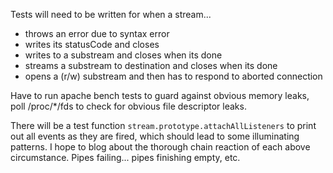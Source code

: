 Tests will need to be written for when a stream...
- throws an error due to syntax error
- writes its statusCode and closes
- writes to a substream and closes when its done
- streams a substream to destination and closes when its done
- opens a (r/w) substream and then has to respond to aborted connection

Have to run apache bench tests to guard against obvious memory leaks, poll /proc/*/fds to check for obvious file descriptor leaks.

There will be a test function `stream.prototype.attachAllListeners` to print out all events as they are fired, which should lead to some illuminating patterns. I hope to blog about the thorough chain reaction of each above circumstance. Pipes failing... pipes finishing empty, etc.
